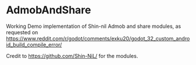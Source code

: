 # AdmobAndShare
Working Demo implementation of Shin-nil Admob and share modules, as requested on https://www.reddit.com/r/godot/comments/exku20/godot_32_custom_android_build_compile_error/

Credit to https://github.com/Shin-NiL/ for the modules. 

